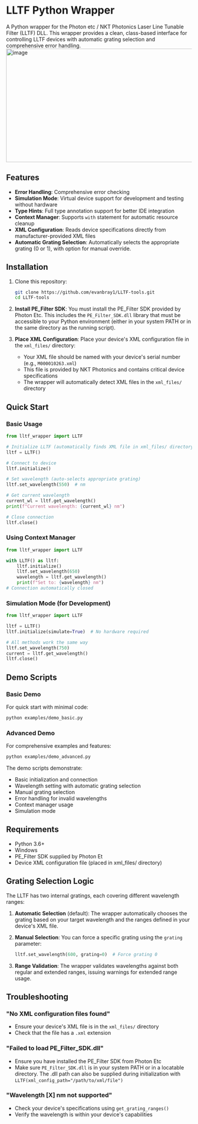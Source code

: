 # LLTF Python Wrapper

A Python wrapper for the Photon etc / NKT Photonics Laser Line Tunable Filter (LLTF) DLL. This wrapper provides a clean, class-based interface for controlling LLTF devices with automatic grating selection and comprehensive error handling.
<img width="675" height="307" alt="image" src="https://github.com/user-attachments/assets/5b5370e6-9909-4292-8afe-2ef9339fc782" />
## Features

- **Error Handling**: Comprehensive error checking
- **Simulation Mode**: Virtual device support for development and testing without hardware
- **Type Hints**: Full type annotation support for better IDE integration
- **Context Manager**: Supports `with` statement for automatic resource cleanup
- **XML Configuration**: Reads device specifications directly from manufacturer-provided XML files
- **Automatic Grating Selection**: Automatically selects the appropriate grating (0 or 1), with option for manual override.

## Installation

1. Clone this repository:
   ```bash
   git clone https://github.com/evanbray1/LLTF-tools.git
   cd LLTF-tools
   ```

2. **Install PE_Filter SDK**: You must install the PE_Filter SDK provided by Photon Etc. This includes the `PE_Filter_SDK.dll` library that must be accessible to your Python environment (either in your system PATH or in the same directory as the running script).

3. **Place XML Configuration**: Place your device's XML configuration file in the `xml_files/` directory:
   - Your XML file should be named with your device's serial number (e.g., `M000010263.xml`)
   - This file is provided by NKT Photonics and contains critical device specifications
   - The wrapper will automatically detect XML files in the `xml_files/` directory

## Quick Start

### Basic Usage

```python
from lltf_wrapper import LLTF

# Initialize LLTF (automatically finds XML file in xml_files/ directory)
lltf = LLTF()

# Connect to device
lltf.initialize()

# Set wavelength (auto-selects appropriate grating)
lltf.set_wavelength(550)  # nm

# Get current wavelength
current_wl = lltf.get_wavelength()
print(f"Current wavelength: {current_wl} nm")

# Close connection
lltf.close()
```

### Using Context Manager

```python
from lltf_wrapper import LLTF

with LLTF() as lltf:
    lltf.initialize()
    lltf.set_wavelength(650)
    wavelength = lltf.get_wavelength()
    print(f"Set to: {wavelength} nm")
# Connection automatically closed
```

### Simulation Mode (for Development)

```python
from lltf_wrapper import LLTF

lltf = LLTF()
lltf.initialize(simulate=True)  # No hardware required

# All methods work the same way
lltf.set_wavelength(750)
current = lltf.get_wavelength()
lltf.close()
```

## Demo Scripts

### Basic Demo
For quick start with minimal code:

```bash
python examples/demo_basic.py
```

### Advanced Demo
For comprehensive examples and features:

```bash
python examples/demo_advanced.py
```

The demo scripts demonstrate:
- Basic initialization and connection
- Wavelength setting with automatic grating selection
- Manual grating selection
- Error handling for invalid wavelengths
- Context manager usage
- Simulation mode

## Requirements

- Python 3.6+
- Windows
- PE_Filter SDK supplied by Photon Et
- Device XML configuration file (placed in xml_files/ directory)

## Grating Selection Logic

The LLTF has two internal gratings, each covering different wavelength ranges:

1. **Automatic Selection** (default): The wrapper automatically chooses the grating based on your target wavelength and the ranges defined in your device's XML file.

2. **Manual Selection**: You can force a specific grating using the `grating` parameter:
   ```python
   lltf.set_wavelength(600, grating=0)  # Force grating 0
   ```

3. **Range Validation**: The wrapper validates wavelengths against both regular and extended ranges, issuing warnings for extended range usage.

## Troubleshooting

### "No XML configuration files found"
- Ensure your device's XML file is in the `xml_files/` directory
- Check that the file has a `.xml` extension

### "Failed to load PE_Filter_SDK.dll"
- Ensure you have installed the PE_Filter SDK from Photon Etc
- Make sure `PE_Filter_SDK.dll` is in your system PATH or in a locatable directory. The .dll path can also be supplied during initialization with `LLTF(xml_config_path="/path/to/xml/file")`

### "Wavelength [X] nm not supported"
- Check your device's specifications using `get_grating_ranges()`
- Verify the wavelength is within your device's capabilities
